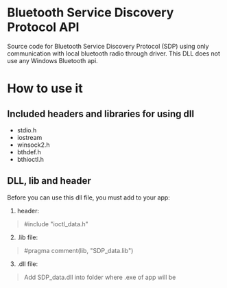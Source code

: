 # Bluetooth Service Discovery Protocol API
Source code for Bluetooth Service Discovery Protocol (SDP) using only communication with local bluetooth radio through driver. This DLL does not use any Windows Bluetooth api.


# How to use it
## Included headers and libraries for using dll
- stdio.h
- iostream
- winsock2.h
- bthdef.h
- bthioctl.h

## DLL, lib and header
Before you can use this dll file, you must add to your app:
1. header: 

> #include "ioctl_data.h"

2. .lib file:

> #pragma comment(lib, "SDP_data.lib")

3. .dll file:

> Add SDP_data.dll into folder where .exe of app will be

